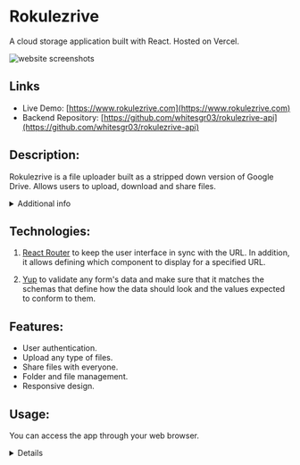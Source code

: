 # Rokulezrive

A cloud storage application built with React. Hosted on Vercel.  

![website screenshots](https://i.imgur.com/jjFC9Kq.png)

## Links

- Live Demo: [https://www.rokulezrive.com](https://www.rokulezrive.com)
- Backend Repository: [https://github.com/whitesgr03/rokulezrive-api](https://github.com/whitesgr03/rokulezrive-api)

## Description:

Rokulezrive is a file uploader built as a stripped down version of Google Drive. Allows users to upload, download and share files.

<details>
  <summary>Additional info</summary>
  
  - At first I planned to use Passport.js to build an authentication system, but I'm new to user email validation and token expiration handling, so I decided to use the auth provider Supabase for authentication and authorization.

  - Cloudinary is currently used to store user files and may be changed to Supabase Storage in the future for convenience to manage together with database and auth services.
</details>

## Technologies:  

1. [React Router](https://reactrouter.com/) to keep the user interface in sync with the URL. In addition, it allows defining which component to display for a specified URL.

2. [Yup](https://github.com/jquense/yup) to validate any form's data and make sure that it matches the schemas that define how the data should look and the values expected to conform to them.

## Features:

- User authentication.
- Upload any type of files.
- Share files with everyone.
- Folder and file management.
- Responsive design.

## Usage:

You can access the app through your web browser.

<details>

- Login with Google, Facebook or your email and password.

  <img src="https://i.imgur.com/uHDIW74.png" alt="website screenshot">
  <img src="https://i.imgur.com/PyhnYsV.png" alt="website screenshot">

- If you forget your password, you cant get it back.

   <img src="https://i.imgur.com/lDLvWzb.png" alt="website screenshot">

- Upload file and check out file information.

   <img src="https://i.imgur.com/gnEqq9B.png" alt="website screenshot">
   <img src="https://i.imgur.com/nrbenht.png" alt="website screenshot">

- Rename and delete a folder or file.

  <img src="https://i.imgur.com/5FAWdSv.png" alt="website screenshot">
  <img src="https://i.imgur.com/nObOzFq.png" alt="website screenshot">

- Share your files with other users or anyone without an account.

  <img src="https://i.imgur.com/UBzYxnw.png" alt="website screenshot">

</details>